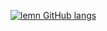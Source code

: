 [![lemn GitHub langs](https://github-readme-stats.vercel.app/api/top-langs?username=lenosan&count_private=true&theme=tokyonight&layout=compact&exclude_repo=dotfiles)](https://github.com/lenosan)
